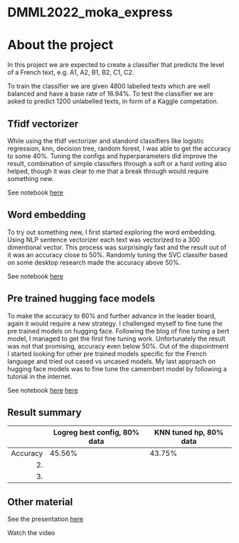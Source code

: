 # DMML2022_moka_express
<picture>
  <source media="(prefers-color-scheme: dark)" srcset="https://user-images.githubusercontent.com/25423296/163456776-7f95b81a-f1ed-45f7-b7ab-8fa810d529fa.png">
</picture>


# About the project

In this project we are expected to create a classifier that predicts the level of a French text, e.g. A1, A2, B1, B2, C1, C2.

To train the classifier we are given 4800 labelled texts which are well balanced and have a base rate of 16.94%. To test the classifier we are asked to predict 1200 unlabelled texts, in form of a Kaggle competation. 

## Tfidf vectorizer 

While using the tfidf vectorizer and standord classifiers like logistic regression, knn, decision tree, random forest, I was able to get the accuracy to some 40%. Tuning the configs and hyperparameters did improve the result, combination of simple classifers through a soft or a hard voting also helped, though it was clear to me that a break through would require something new. 

See notebook 
[here](https://github.com/exmokapress/DMML2022_moka_express/blob/main/code/fr_difficulty_detection_tfidf_vectorizer.ipynb)

## Word embedding

To try out something new, I first started exploring the word embedding. Using NLP sentence vectorizer each text was vectorized to a 300 dimentional vector. This process was surprisingly fast and the result out of it was an accuracy close to 50%. Randomly tuning the SVC classifer based on some desktop research made the accuracy above 50%. 

See notebook 
[here](https://github.com/exmokapress/DMML2022_moka_express/blob/main/code/fr_difficulty_detection_word_embedding.ipynb)


## Pre trained hugging face models

To make the accuracy to 60% and further advance in the leader board, again it would require a new strategy. I challenged myself to fine tune the pre trained models on hugging face. Following the blog of fine tuning a bert model, I managed to get the first fine tuning work. Unfortunately the result was not that promising, accuracy even below 50%. Out of the dispointment I started looking for other pre trained models specific for the French language and tried out cased vs uncased models. My last approach on hugging face models was to fine tune the camembert model by following a tutorial in the internet. 

See notebook 
[here](https://github.com/exmokapress/DMML2022_moka_express/blob/main/code/fr_difficulty_detection_bert_models_hugging_face.ipynb)
[here](https://github.com/exmokapress/DMML2022_moka_express/blob/main/code/fr_difficulty_detection_camembert_models_hugging_face.ipynb)

## Result summary

|            | Logreg best config, 80% data |  KNN tuned hp, 80% data   |
|-----:      |------------------------------|---------------------------|
|    Accuracy|   45.56%                     |       43.75%              |
|     2.     |                              |                           |
|     3.     |                              |                           |

## Other material

See the presentation 
[here](https://github.com/exmokapress/DMML2022_moka_express/blob/main/documentation/French%20language%20difficulty%20detection%20-%20Moka%20Express.pdf)

Watch the video
